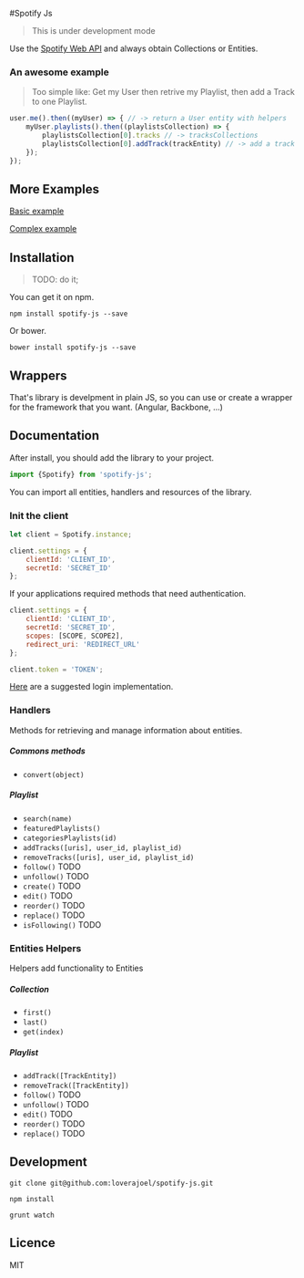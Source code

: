 #Spotify Js

> This is under development mode

Use the [Spotify Web API](https://developer.spotify.com/web-api/) and always obtain Collections or Entities.

### An awesome example

> Too simple like: Get my User then retrive my Playlist, then add a Track to one Playlist.

```javascript
user.me().then((myUser) => { // -> return a User entity with helpers
    myUser.playlists().then((playlistsCollection) => {
        playlistsCollection[0].tracks // -> tracksCollections
        playlistsCollection[0].addTrack(trackEntity) // -> add a track to the playlist
    });
});
```

## More Examples

[Basic example](https://github.com/loverajoel/spotify-js/blob/master/examples/basic.js)

[Complex example](https://github.com/loverajoel/spotify-js/blob/master/examples/oauth.js)

## Installation

> TODO: do it;

You can get it on npm.

`npm install spotify-js --save`

Or bower.

`bower install spotify-js --save`

## Wrappers
That's library is develpment in plain JS, so you can use or create a wrapper for the framework that 
you want. (Angular, Backbone, ...)

## Documentation

After install, you should add the library to your project.

```javascript
import {Spotify} from 'spotify-js';
```

You can import all entities, handlers and resources of the library.

### Init the client

```javascript
let client = Spotify.instance;

client.settings = {
    clientId: 'CLIENT_ID', 
    secretId: 'SECRET_ID'
};
```

If your applications required methods that need authentication.

```javascript
client.settings = {
    clientId: 'CLIENT_ID', 
    secretId: 'SECRET_ID',
    scopes: [SCOPE, SCOPE2],
    redirect_uri: 'REDIRECT_URL'
};

client.token = 'TOKEN';
```
[Here](https://github.com/loverajoel/spotify-js/blob/master/examples/oauth.js) are a suggested login implementation.

### Handlers

Methods for retrieving and manage information about entities.

##### Commons methods

* `convert(object)`

##### Playlist

* `search(name)`
* `featuredPlaylists()`
* `categoriesPlaylists(id)`
* `addTracks([uris], user_id, playlist_id)`
* `removeTracks([uris], user_id, playlist_id)`
* `follow()` TODO
* `unfollow()` TODO
* `create()` TODO
* `edit()` TODO
* `reorder()` TODO
* `replace()` TODO
* `isFollowing()` TODO
 
### Entities Helpers

Helpers add functionality to Entities

##### Collection

* `first()`
* `last()`
* `get(index)`

##### Playlist

* `addTrack([TrackEntity])`
* `removeTrack([TrackEntity])`
* `follow()` TODO
* `unfollow()` TODO
* `edit()` TODO
* `reorder()` TODO
* `replace()` TODO

## Development

`git clone git@github.com:loverajoel/spotify-js.git`

`npm install`

`grunt watch`

## Licence

MIT